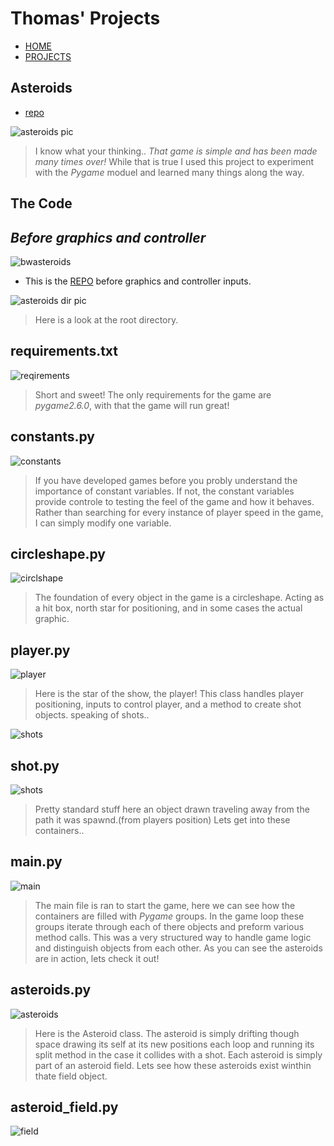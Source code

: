 # Thomas' Projects

- [HOME](index.html)
- [PROJECTS](index2.html)

## Asteroids

* [repo](https://github.com/BruzaTom/asteroids_with_graphics)

![asteroids pic](static/images/asteroids/asteroids_gif.gif)

> I know what your thinking.. *That game is simple and has been made many times over!* While that is true I used this project to experiment with the *Pygame* moduel and learned many things along the way.

## The Code

## *Before graphics and controller*

![bwasteroids](static/images/asteroids/bwasteroids_gif.gif)

- This is the [REPO](https://github.com/BruzaTom/asteroids-) before graphics and controller inputs.

![asteroids dir pic](static/images/asteroids/asteroids_dir.png)

> Here is a look at the root directory.

## requirements.txt

![reqirements](static/images/asteroids/requirements.png)

> Short and sweet! The only requirements for the game are *pygame2.6.0*, with that the game will run great!

## constants.py

![constants](static/images/asteroids/constants.png)

> If you have developed games before you probly understand the importance of constant variables. If not, the constant variables provide controle to testing the feel of the game and how it behaves. Rather than searching for every instance of player speed in the game, I can simply modify one variable.

## circleshape.py

![circlshape](static/images/asteroids/circleshape2.png)

> The foundation of every object in the game is a circleshape. Acting as a hit box, north star for positioning, and in some cases the actual graphic.

## player.py

![player](static/images/asteroids/player2.png)

> Here is the star of the show, the player! This class handles player positioning, inputs to control player, and a method to create shot objects. speaking of shots..

![shots](static/images/asteroids/shots_gif.gif)

## shot.py

![shots](static/images/asteroids/shot2.png)

> Pretty standard stuff here an object drawn traveling away from the path it was spawnd.(from players position) Lets get into these containers..

## main.py

![main](static/images/asteroids/main.png)

> The main file is ran to start the game, here we can see how the containers are filled with *Pygame* groups. In the game loop these groups iterate through each of there objects and preform various method calls. This was a very structured way to handle game logic and distinguish objects from each other. As you can see the asteroids are in action, lets check it out!

## asteroids.py

![asteroids](static/images/asteroids/asteroids_script2.png)

> Here is the Asteroid class. The asteroid is simply drifting though space drawing its self at its new positions each loop and running its split method in the case it collides with a shot. Each asteroid is simply part of an asteroid field. Lets see how these asteroids exist winthin thate field object.

## asteroid_field.py

![field](static/images/asteroids/asteroid_field.png)